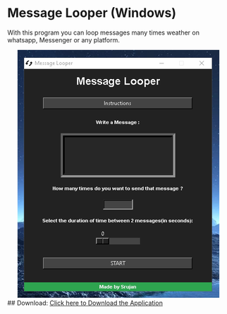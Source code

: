 # Message Looper (Windows)
With this program you can loop messages many times weather on whatsapp, Messenger or any platform.
<center>
<img src="./interface.png"/>
</center>
## Download:
<a href="https://github.com/Royal-lobster/messagelooper-Python/raw/master/dist/MessageLooper.exe">Click here to Download the Application</a>

